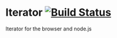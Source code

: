 Iterator [![Build Status](https://travis-ci.org/nathanfaucett/iterator.svg?branch=master)](https://travis-ci.org/nathanfaucett/iterator)
=======

Iterator for the browser and node.js
